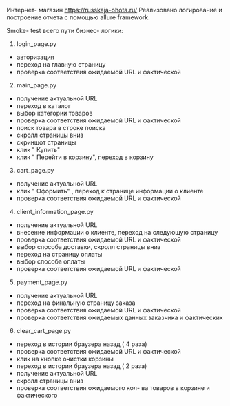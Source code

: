   Интернет- магазин https://russkaja-ohota.ru/
  Реализовано логирование и построение отчета с помощью allure framework.
  
  Smoke- test всего пути бизнес- логики:
   1. login_page.py
   - авторизация
   - переход на главную страницу
   - проверка соответствия ожидаемой URL и фактической
   
   2. main_page.py
   - получение актуальной URL
   - переход в каталог
   - выбор категории товаров
   - проверка соответствия ожидаемой URL и фактической
   - поиск товара в строке поиска
   - скролл страницы вниз
   - скриншот страницы
   - клик " Купить"
   - клик " Перейти в корзину", переход в корзину
   
   3. cart_page.py
   - получение актуальной URL
   - клик " Оформить" , переход к странице информации о клиенте
   - проверка соответствия ожидаемой URL и фактической
   
   4. client_information_page.py
   - получение актуальной URL
   - внесение информации о клиенте, переход на следующую страницу
   - проверка соответствия ожидаемой URL и фактической
   - выбор способа доставки, скролл страницы вниз
   - переход на страницу оплаты
   - выбор способа оплаты
   - проверка соответствия ожидаемой URL и фактической
   
   5. payment_page.py
   - получение актуальной URL
   - переход на финальную страницу заказа
   - проверка соответствия ожидаемой URL и фактической
   - проверка соответствия ожидаемых данных заказчика и фактических
   
   6. clear_cart_page.py
   - переход в истории браузера назад ( 4 раза)
   - проверка соответствия ожидаемой URL и фактической
   - клик на кнопке очистки корзины
   - переход в истории браузера назад ( 2 раза)
   - получение актуальной URL
   - скролл страницы вниз
   - проверка соответствия ожидаемого кол- ва товаров в корзине и фактического
